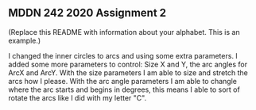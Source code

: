 ## MDDN 242 2020 Assignment 2

(Replace this README with information about your alphabet. This is an example.)

I changed the inner circles to arcs and using some extra parameters. I added some more parameters to control: Size X and Y, the arc angles for ArcX and ArcY. With the size parameters I am able to size and stretch the arcs how I please. With the arc angle parameters I am able to changle where the arc starts and begins in degrees, this means I able to sort of rotate the arcs like I did with my letter "C".

